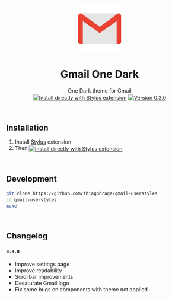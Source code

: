 <h1 align="center">
  <img src="./src/images/logo-gmail.png" height="128" /><br>
  <br>
  Gmail One Dark
</h1>

<p align="center">
  One Dark theme for Gmail<br>
  <a href="https://raw.githubusercontent.com/thiagobraga/gmail-userstyles/master/theme.user.css"><img src="https://img.shields.io/badge/Install%20directly%20with-Stylus-lightgrey.svg?longCache=true&logo=gmail&logoColor=f1f1f1" align="center" alt="Install directly with Stylus extension" /></a>
  <a href="https://raw.githubusercontent.com/thiagobraga/gmail-userstyles/master/theme.user.css"><img src="https://img.shields.io/badge/version-0.3.0-red.svg" align="center" alt="Version 0.3.0"></a>
</p>

<br>

## Installation

1. Install [Stylus](https://add0n.com/stylus.html) extension
2. Then <a href="https://raw.githubusercontent.com/thiagobraga/gmail-userstyles/master/theme.user.css"><img src="https://img.shields.io/badge/install%20directly%20with-Stylus-lightgray.svg?longCache=true&logoColor=f1f1f1" align="center" alt="Install directly with Stylus extension" /></a>

<br>

## Development

``` sh
git clone https://github.com/thiagobraga/gmail-userstyles
cd gmail-userstyles
make
```

<br>

## Changelog

#### `0.3.0`

- Improve settings page
- Improve readability
- Scrollbar improvements
- Desaturate Gmail logo
- Fix some bugs on components with theme not applied
